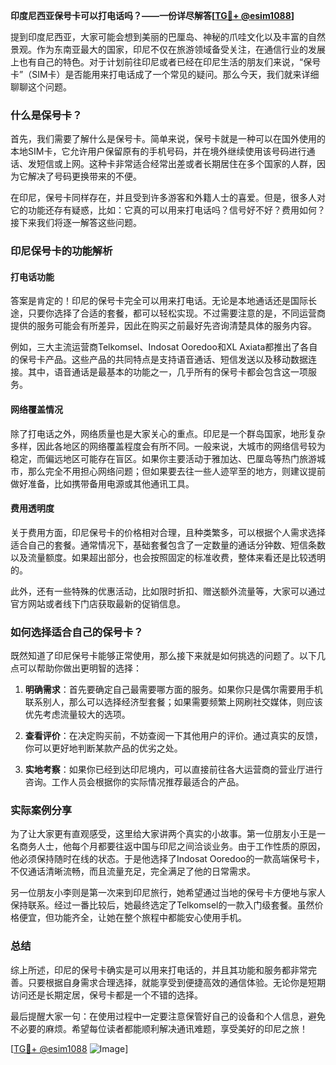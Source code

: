 **印度尼西亚保号卡可以打电话吗？——一份详尽解答[[TG💪+ @esim1088](https://t.me/s/esim1088)]**

提到印度尼西亚，大家可能会想到美丽的巴厘岛、神秘的爪哇文化以及丰富的自然景观。作为东南亚最大的国家，印尼不仅在旅游领域备受关注，在通信行业的发展上也有自己的特色。对于计划前往印尼或者已经在印尼生活的朋友们来说，“保号卡”（SIM卡）是否能用来打电话成了一个常见的疑问。那么今天，我们就来详细聊聊这个问题。

### 什么是保号卡？

首先，我们需要了解什么是保号卡。简单来说，保号卡就是一种可以在国外使用的本地SIM卡，它允许用户保留原有的手机号码，并在境外继续使用该号码进行通话、发短信或上网。这种卡非常适合经常出差或者长期居住在多个国家的人群，因为它解决了号码更换带来的不便。

在印尼，保号卡同样存在，并且受到许多游客和外籍人士的喜爱。但是，很多人对它的功能还存有疑惑，比如：它真的可以用来打电话吗？信号好不好？费用如何？接下来我们将逐一解答这些问题。

### 印尼保号卡的功能解析

#### 打电话功能

答案是肯定的！印尼的保号卡完全可以用来打电话。无论是本地通话还是国际长途，只要你选择了合适的套餐，都可以轻松实现。不过需要注意的是，不同运营商提供的服务可能会有所差异，因此在购买之前最好先咨询清楚具体的服务内容。

例如，三大主流运营商Telkomsel、Indosat Ooredoo和XL Axiata都推出了各自的保号卡产品。这些产品的共同特点是支持语音通话、短信发送以及移动数据连接。其中，语音通话是最基本的功能之一，几乎所有的保号卡都会包含这一项服务。

#### 网络覆盖情况

除了打电话之外，网络质量也是大家关心的重点。印尼是一个群岛国家，地形复杂多样，因此各地区的网络覆盖程度会有所不同。一般来说，大城市的网络信号较为稳定，而偏远地区可能存在盲区。如果你主要活动于雅加达、巴厘岛等热门旅游城市，那么完全不用担心网络问题；但如果要去往一些人迹罕至的地方，则建议提前做好准备，比如携带备用电源或其他通讯工具。

#### 费用透明度

关于费用方面，印尼保号卡的价格相对合理，且种类繁多，可以根据个人需求选择适合自己的套餐。通常情况下，基础套餐包含了一定数量的通话分钟数、短信条数以及流量额度。如果超出部分，也会按照固定的标准收费，整体来看还是比较透明的。

此外，还有一些特殊的优惠活动，比如限时折扣、赠送额外流量等，大家可以通过官方网站或者线下门店获取最新的促销信息。

### 如何选择适合自己的保号卡？

既然知道了印尼保号卡能够正常使用，那么接下来就是如何挑选的问题了。以下几点可以帮助你做出更明智的选择：

1. **明确需求**：首先要确定自己最需要哪方面的服务。如果你只是偶尔需要用手机联系别人，那么可以选择经济型套餐；如果需要频繁上网刷社交媒体，则应该优先考虑流量较大的选项。
   
2. **查看评价**：在决定购买前，不妨查阅一下其他用户的评价。通过真实的反馈，你可以更好地判断某款产品的优劣之处。

3. **实地考察**：如果你已经到达印尼境内，可以直接前往各大运营商的营业厅进行咨询。工作人员会根据你的实际情况推荐最适合的产品。

### 实际案例分享

为了让大家更有直观感受，这里给大家讲两个真实的小故事。第一位朋友小王是一名商务人士，他每个月都要往返中国与印尼之间洽谈业务。由于工作性质的原因，他必须保持随时在线的状态。于是他选择了Indosat Ooredoo的一款高端保号卡，不仅通话清晰流畅，而且流量充足，完全满足了他的日常需求。

另一位朋友小李则是第一次来到印尼旅行，她希望通过当地的保号卡方便地与家人保持联系。经过一番比较后，她最终选定了Telkomsel的一款入门级套餐。虽然价格便宜，但功能齐全，让她在整个旅程中都能安心使用手机。

### 总结

综上所述，印尼的保号卡确实是可以用来打电话的，并且其功能和服务都非常完善。只要根据自身需求合理选择，就能享受到便捷高效的通信体验。无论你是短期访问还是长期定居，保号卡都是一个不错的选择。

最后提醒大家一句：在使用过程中一定要注意保管好自己的设备和个人信息，避免不必要的麻烦。希望每位读者都能顺利解决通讯难题，享受美好的印尼之旅！

[[TG💪+ @esim1088](https://t.me/s/esim1088) ![Image](https://i.postimg.cc/4NQfJmqS/Snipaste-2025-05-13-00-14-12.png)]